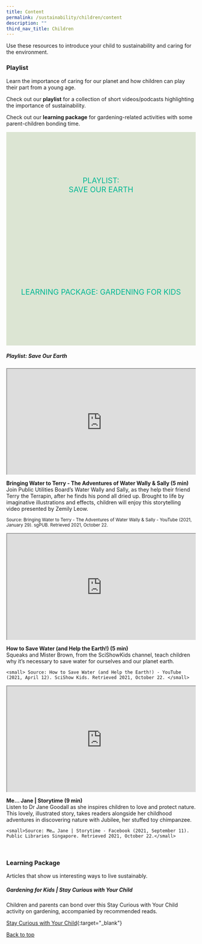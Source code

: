 ```yaml
---
title: Content
permalink: /sustainability/children/content
description: ""
third_nav_title: Children
---
```

<style type="text/css">
/* Links */
.content a { color: #322987; }
.content a:focus,
.content a:hover { color: #28216c; }

/* Button Outline */
.bp-button { padding-left: 1.5rem; padding-right: 1.5rem; }
.bp-button.is-primary-outline { border: 1px solid #322987; color: #322987; background-color: transparent; text-decoration: none; }
.bp-button.is-primary-outline:focus,
.bp-button.is-primary-outline:hover { border: 1px solid #322987; color: #cff2e8; background-color: #322987; text-decoration: none; }

/* Responsive Iframe */
.responsive-iframe { position: absolute; top: 0; left: 0; bottom: 0; right: 0; width: 100%; height: 100%; }
.responsive-iframe-container { position: relative; overflow: hidden; width: 100%; }
.responsive-iframe-container.ratio-16by9 { padding-top: 56.25%; }
.responsive-iframe-container.ratio-4by3 { padding-top: 75%; }
.responsive-iframe-container.ratio-3by2 { padding-top: 66.66%; }
.responsive-iframe-container.ratio-1by1 { padding-top: 100%; }

/* Click Box */
.clickbox { display: block; position: relative; width: 100%; padding-bottom: 56.25%; background-color: transparent; }
.clickbox span { padding: .5rem; }
.clickbox a { position: absolute; display: flex; width: 100%; height: 100%; align-items: center; justify-content: center; font-size: 1.25rem; text-align: center; text-decoration: none; text-transform: uppercase; }
.clickbox a:focus,
.clickbox a:hover { text-decoration: none; }

/* Mint Jade */
.clickbox.is-mint-jade { background-color: #dce5d3; color: #00b794; }
.clickbox.is-mint-jade a { color: #00b794; }
.clickbox.is-mint-jade a:focus,
.clickbox.is-mint-jade a:hover { background-color: #00b794; color: #dce5d3; }	
</style>

Use these resources to introduce your child to sustainability and caring for the environment.

<h3><b>Playlist</b></h3>
Learn the importance of caring for our planet and how children can play their part from a young age.


Check out our **playlist** for a collection of short videos/podcasts highlighting the importance of sustainability. 

Check out our **learning package** for gardening-related activities with some parent-children bonding time.

<div class="row is-multiline">
  <div class="col is-one-half">
    <div class="clickbox is-mint-jade">
      <a href="#playlist-earth">
        <span>Playlist:<br>Save Our Earth</span>
      </a>
    </div>
  </div>
  <div class="col is-one-half">
    <div class="clickbox is-mint-jade">
      <a href="#lp-gardening">
        <span>Learning Package: Gardening for Kids</span>
      </a>
    </div>
  </div>
  </div>


<h5 class="margin--bottom--lg" id="playlist-earth"><b>Playlist: Save Our Earth</b></h5>

<div class="row is-multiline margin--bottom--lg">
  <div class="col is-two-fifths">
    <div class="responsive-iframe-container ratio-16by9">
      <iframe src="https://www.youtube.com/embed/c7cdKwaSyIA" class="responsive-iframe"></iframe>
    </div>
  </div>
  <div class="col is-three-fifths">
    <p><b class="has-text-indigo"> Bringing Water to Terry - The Adventures of Water Wally &amp; Sally (5 min)</b><br>
Join Public Utilities Board’s Water Wally and Sally, as they help their friend Terry the Terrapin, after he finds his pond all dried up. Brought to life by imaginative illustrations and effects, children will enjoy this storytelling video presented by Zemily Leow.  </p>

   <small>Source: Bringing Water to Terry - The Adventures of Water Wally &amp; Sally - YouTube (2021, January 29). sgPUB. Retrieved 2021, October 22. </small>
  </div>
</div>

<div class="row is-multiline margin--bottom--lg">
  <div class="col is-two-fifths">
    <div class="responsive-iframe-container ratio-16by9">
      <iframe src="https://www.youtube.com/embed/6yCAPAqXodc" class="responsive-iframe"></iframe>
    </div>
  </div>
  <div class="col is-three-fifths">
<p><b class="has-text-indigo"> How to Save Water (and Help the Earth!) (5 min)</b><br>
Squeaks and Mister Brown, from the SciShowKids channel, teach children why it’s necessary to save water for ourselves and our planet earth. </p>

    <small> Source: How to Save Water (and Help the Earth!) - YouTube (2021, April 12). SciShow Kids. Retrieved 2021, October 22. </small>
  </div>
</div>

<div class="row is-multiline">
  <div class="col is-two-fifths">
    <div class="responsive-iframe-container ratio-16by9">
      <iframe src="https://www.youtube.com/embed/tp-RR1_LDn8" class="responsive-iframe"></iframe>
    </div>
  </div>
  <div class="col is-three-fifths">
    <p><b class="has-text-indigo"> Me… Jane | Storytime (9 min)</b><br>
Listen to Dr Jane Goodall as she inspires children to love and protect nature. This lovely, illustrated story, takes readers alongside her childhood adventures in discovering nature with Jubilee, her stuffed toy chimpanzee. </p>

    <small>Source: Me… Jane | Storytime - Facebook (2021, September 11). Public Libraries Singapore. Retrieved 2021, October 22.</small>
  </div>
</div>
<br>


<h3><b>Learning Package</b></h3>
Articles that show us interesting ways to live sustainably.

<h5 class="margin--bottom--lg" id="lp-gardening"><b>Gardening for Kids | Stay Curious with Your Child</b></h5>

Children and parents can bond over this Stay Curious with Your Child activity on gardening, accompanied by recommended reads.

[Stay Curious with Your Child](https://childrenandteens.nlb.gov.sg/diy-resources/primary/stay-curious-with-your-child#home-gardening-for-kids){:target="_blank"}

<p class="has-text-right margin--top--xl"><a href="#main-content">Back to top</a></p>